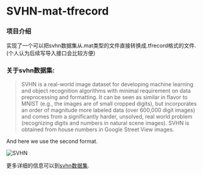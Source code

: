 # SVHN-mat-tfrecord

### 项目介绍

实现了一个可以把svhn数据集从.mat类型的文件直接转换成.tfrecord格式的文件.(个人认为后续写导入接口会比较方便)

### 关于svhn数据集:

> SVHN is a real-world image dataset for developing machine learning and object recognition algorithms with minimal requirement on data preprocessing and formatting. It can be seen as similar in flavor to MNIST (e.g., the images are of small cropped digits), but incorporates an order of magnitude more labeled data (over 600,000 digit images) and comes from a significantly harder, unsolved, real world problem (recognizing digits and numbers in natural scene images). SVHN is obtained from house numbers in Google Street View images. <br>

And here we use the second format.<br>

![SVHN](http://ufldl.stanford.edu/housenumbers/32x32eg.png)<br>

更多详细的信息可以到[svhn数据集](http://ufldl.stanford.edu/housenumbers/).